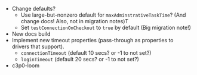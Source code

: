 * Change defaults?
  - Use large-but-nonzero default for `maxAdminstrativeTaskTime`? (And change docs! Also, not in migration notes)T
  - Set `testConnectionOnCheckout` to `true` by default (Big migration note!)
* New docs build
* Implement new timeout properties (pass-through as properties to drivers that support).
  - `connectionTimeout` (default 10 secs? or -1 to not set?)
  - `loginTimeout` (default 20 secs? or -1 to not set?)
* c3p0-loom



